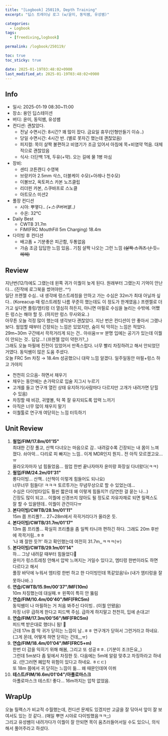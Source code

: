 ```yaml
---
title: "[Logbook] 250119, Depth Training"
excerpt: "딥스 트레이닝 로그 (w/윤미, 동익쌤, 유성쌤)"

categories:
  - Logbook
tags:
  - [freediving,logbook]

permalink: /logbook/250119/

toc: true
toc_sticky: true

date: 2025-01-19T03:48:02+0900
last_modified_at: 2025-01-19T03:48:02+0900
---
```


## Info
- 일시: 2025-01-19 08:30~11:00
- 장소: 용인 딥스테이션
- 버디: 윤미, 동익쌤, 유성쌤
- 컨디션: 괜찮았다.
  - 전날 수면시간: 8시간? 꽤 많이 잤다. 금요일 휴무(인형만들기 이슈..)
  - 당일 수면시간: 4시간 반. (별로 못자긴 했는데 괜찮았음)
  - 피지컬: 목이 살짝 불편하고 비염기가 조금 있어서
  아침에 목+비염약 먹음. 대체적으로 괜찮았음
  - 식사: 더단백 1개, 두유(+약). 오는 길에 물 1병 마심
- 장비:
  - 센티 코튼캔디 수영복
  - 브랑키아 2.5mm 삭스, 더블케이 수모(+아레나 천수모)
  - 이볼브2, 옥토퍼스 카본 노즈클립
  - 리더핀 카본, 스쿠바프로 스노클
  - 아트모스 미션2
- 풀장 컨디션
  - 시야: 뿌옇다.. *(+스쿠버버블..)*
  - 수온: 32℃
- Daily Best
  - CWTB 31.7m
  - FIM(FRC MouthFill 5m Charging) 18.4m
- 다이빙 후 컨디션
  - 배고픔 + 기분좋은 피곤함, 두통없음
  - 가슴 조금 답답한 느낌 있음.. 기침 살짝 나오는 그런 느낌 ~~(살짝 스퀴즈 난 듯.. 헤헤)~~
  
## Review
지난번(12/1)에도 그랬는데 왼쪽 귀가 이퀄이 늦게 된다. 원래부터 그랬는지 기억이 안난다... (진작에 로그북을 썼어야만..^^)<br>
일단 프렌젤 수심.. 내 생각에 렁스트레칭을 안하고 가는 수심은 32m가 최대 아닐까 싶다.. (Koreacup 때 렁스트레칭 나름 꾸준히 했는데도 이 정도가 한계였음.) 프렌젤로 더 가고 싶다면 풀렁/엠티렁 더 열심히 하든지, 아니면 마필로 수심을 늘리는 수밖에. 어쨌든 렁스는 해야 할 듯. (하지만 렁스 무사와요..)<br>
아무튼 오늘 걱정 많이 했는데 생각보다 괜찮았다. 지난 번은 컨디션이 안 좋아서 그랬나보다. 웜업할 때부터 긴장되는 느낌은 있었지만, 숨이 턱 막히는 느낌은 적었다. <br>
29m~30m 구간에서 끅끅거리게 되는 건.. 아쉬움ㅠㅠ 분명 입에는 공기가 있는데 이퀄이 안되는 것.. 답답...! (프렌젤 압이 약한가?,,)<br>그래도 오늘 마필에 진전이 있었어서 만족스럽다. 너무 빨리 차징하려고 해서 안되었던 거였다. 동익쌤이 많은 도움 주셨다. 
<br>오늘 FRC 5m 차징 → 18.4m 성공했으니 대략 느낌 알겠다. 일주일동안 마필+렁스 하고 가야지
- 천천히 으으음- 하면서 채우기
- 채우는 동안에는 손가락으로 입술 지그시 누르기
- 고개를 들고 연구개 열린 상태 유지하기(사람마다 다르지만 고개가 내려가면 닫힐 수 있음)
- 차징할 때 비강, 귀옆볼, 턱 쪽 잘 유지되도록 압력 느끼기
- 아직은 너무 많이 채우지 말기
- 이퀄툴로 연구개 여닫히는 느낌 터득하기


## Unit Review
1. **웜업/FIM/17.8m/01'15"**<br>
최대한 긴장 풀고, 산책 다녀오는 마음으로 감.. 내려갈수록 긴장되는 내 몸이 느껴졌다. 솨아악... 다리로 피 빠지는 느낌.. 이게 MDR인지 뭔지.. 전 아직 모르겠고요...ㅠ<br>
올라오자마자 넘 힘들었음... 웜업 한번 끝나자마자 윤미랑 화장실 다녀왔다(ㅋㅋ)
2. **웜업/FIM/24.2m/01'31"**<br>
롱다이빙... 산책.. (산책이 이렇게 힘들어도 되나요)<br>
너무너무 힘들다! ㅋㅋㅋ 토르투가는 무념무상으로 할 수 있었는데...<br>수심은 다이빙타임도 훨씬 짧은데 왜 이렇게 힘들지?! (당연한 걸 묻는 나...)<br>
긴장도 많이 되고... 이퀄에 신경쓰지 않아도 될 정도로 자유자재로 되면 릴랙스도 잘 할 수 있을텐데.. 이퀄이 관건이다ㅠ
3. **본다이빙/CWTB/28.1m/01'11"**<br>
15m 쯤 프리폴?... 27~28m에서 끅끅거리다가 올라온 듯.
4. **본다이빙/CWTB/31.7m/01'17"**<br>
13m 쯤 프리폴... 확실히 프리폴을 좀 일찍 타니까 편하긴 하다. 그래도 20m 후반에 끅끅거림..ㅎㅎ<br>
'나 꽤 잘한 듯?!' 하고 확인했는데 여전히 31.7m,,ㅋㅋㅋ(ㅠ)
5. **본다이빙/CWTB/29.1m/01'14"**<br>
하... 그냥 내려갈 때부터 힘들었다🤮<br>
윤미가 렁스트레칭 안해서 압박 느껴지는 거일수 있다고, 엠티렁 한번이라도 하면 다르다고 해서<br>풀장 바닥에 누워서 엠티렁 한번 하고 한 다이빙인데 똑같았음!👍 (내가 엠티렁을 잘 못하나바..)
6. **연습/CWTB/15.9m/00'37"/MF(10m)**<br>
10m 차징했는데 대실패.ㅎ 왼쪽이 특히 안 뚫림
7. **연습/FIM/10.4m/00'40"/MF(FRC5m)**<br>
동익쌤이 나 마필하는 거 처음 봐주신 다이빙.. (이퀄 안됐음)<br>
차징 너무 급하게 한다고 피드백 주심. 급하게 하지말고 천천히, 입에 손대고!
8. **연습/FIM/17.3m/00'56"/MF(FRC5m)**<br>
피드백 받은대로 했더니 됨! 🙊<br>
근데 17m 쯤 딱 귀가 닫히는 느낌이 남..ㅎㅎ 연구개가 닫혀서 그런거라고 하네요. (그게 몬데, 어떻게 하면 닫히는 건데,,,ㅠ)
9. **연습/FIM/18.4m/01'04"/MF(FRC5+m)**<br>
한번 더 감을 익히기 위해 해봄, 그리고 또 성공ㅎㅎ. (기분이 조크든요,,)<br>
그런데 5m보다 좀 밑에서 차징한 듯. 다음에는 5m에 알람 맞추고 차징하라고 하네요. (안그러면 폐압착 위험이 있다고 하네요. ㅎㄷㄷ)<br>
또 18m 쯤에서 귀 닫히는 느낌이 듦... 왜 때문인데여 이쒸
10. **테스트/FIM/16.6m/01'04"/아폴로마스크** <br>
아폴로마스크 테스트! 좋다... 16m까지는 압착 없었음.

## WrapUp
오늘 릴랙스가 비교적 수월했는데, 컨디션 문제도 있겠지만 고글을 잘 닦아서 앞이 잘 보여서도 있는 것 같다.. (매일 뿌연 시야로 다이빙했음ㅋㅋ;;)<br>
그리고 유성쌤이 내려가다가 이퀄이 잘 안되면 목이 움츠러들어서일 수도 있으니, 의식해서 풀어주라고 하셨다.

